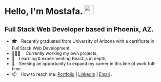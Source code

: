 # Hello, I'm Mostafa. <img src="https://raw.githubusercontent.com/MartinHeinz/MartinHeinz/master/wave.gif" width="30px">

## Full Stack Web Developer based in Phoenix, AZ.

- 🎓 Recently graduated from University of Arizona with a certificate in Full Stack Web Development.
- 👨🏻‍💻  Currently working my own projects,
- 🌱 Learning & experimenting React.js in depth,
- 🔭 Seeking an opportunity to expand my career in this line of work full-time
- 📫 How to reach me: [Portfolio](https://mostafaalshammary.netlify.app) | [LinkedIn](https://www.linkedin.com/in/mostafa-alshammary) | [Email](m.alsham627@gmail.com) .
